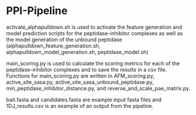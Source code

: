 # PPI-Pipeline

activate_alphapulldown.sh is used to activate the feature generation and model prediction scripts for the peptidase-inhibitor complexes as well as the model generation of the unbound peptidase (alphapulldown_feature_generation.sh, alphapulldown_model_generation.sh, peptidase_model.sh)

main_scoring.py is used to calculate the scoring metrics for each of the peptidase-inhibitor complexes and to save the results in a csv file. Functions for main_scoring.py are written in AFM_scoring.py, active_site_sasa.py, active_site_sasa_unbound_peptidase.py, min_peptidase_inhibitor_distance.py, and reverse_and_scale_pae_matrix.py. 

bait.fasta and candidates.fasta are example input fasta files and 1DJ_results.csv is an example of an output from the pipeline.

